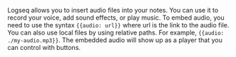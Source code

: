 Logseq allows you to insert audio files into your notes. You can use it to record your voice, add sound effects, or play music. To embed audio, you need to use the syntax `{{audio: url}}` where url is the link to the audio file. You can also use local files by using relative paths. For example, `{{audio: ./my-audio.mp3}}`. The embedded audio will show up as a player that you can control with buttons.